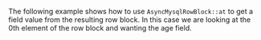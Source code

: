 The following example shows how to use `AsyncMysqlRowBlock::at` to get a field value from the resulting row block. In this case we are looking at the 0th element of the row block and wanting the age field.
